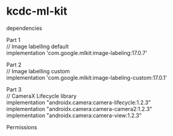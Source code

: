 # kcdc-ml-kit

dependencies 

Part 1    
// Image labelling default   
implementation 'com.google.mlkit:image-labeling:17.0.7'

Part 2   
// Image labelling custom   
implementation 'com.google.mlkit:image-labeling-custom:17.0.1'

Part 3   
// CameraX Lifecycle library    
implementation "androidx.camera:camera-lifecycle:1.2.3"    
implementation "androidx.camera:camera-camera2:1.2.3"       
implementation "androidx.camera:camera-view:1.2.3"     

Permissions    
<uses-feature android:name="android.hardware.camera.any" />     
<uses-permission android:name="android.permission.CAMERA" />  
